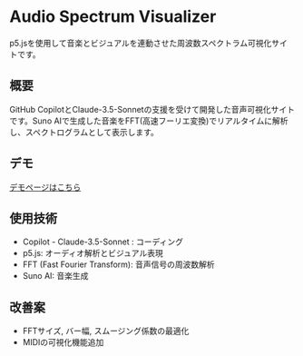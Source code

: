# Audio Spectrum Visualizer

p5.jsを使用して音楽とビジュアルを連動させた周波数スペクトラム可視化サイトです。

## 概要

GitHub CopilotとClaude-3.5-Sonnetの支援を受けて開発した音声可視化サイトです。Suno AIで生成した音楽をFFT(高速フーリエ変換)でリアルタイムに解析し、スペクトログラムとして表示します。

## デモ

[デモページはこちら](https://kaieda-masaki.github.io/workshop/)

## 使用技術

- Copilot - Claude-3.5-Sonnet : コーディング
- p5.js: オーディオ解析とビジュアル表現
- FFT (Fast Fourier Transform): 音声信号の周波数解析
- Suno AI: 音楽生成 

## 改善案

- FFTサイズ, バー幅, スムージング係数の最適化
- MIDIの可視化機能追加
